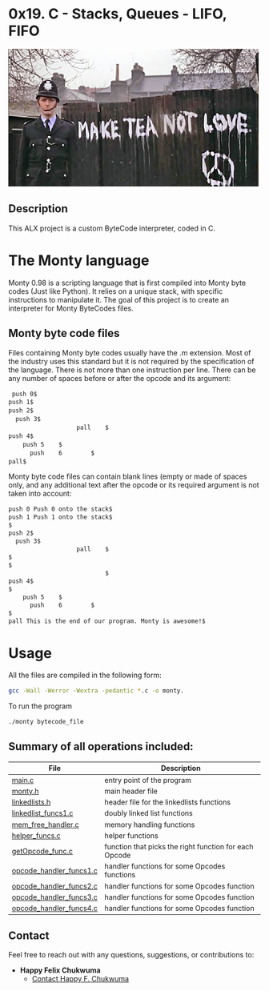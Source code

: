 # 0x19. C - Stacks, Queues - LIFO, FIFO

![plot](./bytecodes/makeTea.png)

## Description

This ALX project is a custom ByteCode interpreter, coded in C.

# The Monty language
Monty 0.98 is a scripting language that is first compiled into Monty byte codes (Just like Python). It relies on a unique stack, with specific instructions to manipulate it. The goal of this project is to create an interpreter for Monty ByteCodes files.

## Monty byte code files

Files containing Monty byte codes usually have the .m extension. Most of the industry uses this standard but it is not required by the specification of the language. There is not more than one instruction per line. There can be any number of spaces before or after the opcode and its argument:
```bash
 push 0$
push 1$
push 2$
  push 3$
                   pall    $
push 4$
    push 5    $
      push    6        $
pall$
```
Monty byte code files can contain blank lines (empty or made of spaces only, and any additional text after the opcode or its required argument is not taken into account:
```
push 0 Push 0 onto the stack$
push 1 Push 1 onto the stack$
$
push 2$
  push 3$
                   pall    $
$
$
                           $
push 4$
$
    push 5    $
      push    6        $
$
pall This is the end of our program. Monty is awesome!$
```
# Usage
All the files are compiled in the following form:
```bash
gcc -Wall -Werror -Wextra -pedantic *.c -o monty. 
```
To run the program
```bash
./monty bytecode_file 
```
## Summary of all operations included:

| File | Description |
|--------|-------------|
[main.c](./main.c) | entry point of the program
[monty.h](./monty.h) | main header file
[linkedlists.h](./linkedlists.h) | header file for the linkedlists functions
[linkedlist_funcs1.c](./linkedlist_funcs1.c) | doubly linked list functions
[mem_free_handler.c](./mem_free_handler.c) | memory handling functions
[helper_funcs.c](./helper_funcs.c) | helper functions
[getOpcode_func.c](./getOpcode_func.c) | function that picks the right function for each Opcode
[opcode_handler_funcs1.c](./opcode_handler_funcs1.c) | handler functions for some Opcodes functions
[opcode_handler_funcs2.c](./opcode_handler_funcs2.c) | handler functions for some Opcodes function
[opcode_handler_funcs3.c](./opcode_handler_funcs3.c) | handler functions for some Opcodes function
[opcode_handler_funcs4.c](./opcode_handler_funcs4.c) | handler functions for some Opcodes function


## Contact

Feel free to reach out with any questions, suggestions, or contributions to:

* **Happy Felix Chukwuma**
  * [Contact Happy F. Chukwuma](mailto:<happychukwuma@gmail.com>?subject=[_Collaboration_on_MONTY_PROJECT])
